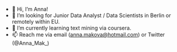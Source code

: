 - 👋 Hi, I’m Anna!
- 👀 I’m looking for Junior Data Analyst / Data Scientists in Berlin or remotely within EU. 
- 🌱 I’m currently learning text mining via coursera. 
- 📫 Reach me via email (anna.makova@hotmail.com) or Twitter (@Anna_Mak_)

<!---
AnnaMaka/AnnaMaka is a ✨ special ✨ repository because its `README.md` (this file) appears on your GitHub profile.
You can click the Preview link to take a look at your changes.
--->
